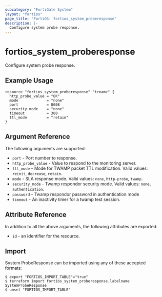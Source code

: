 ```yaml
---
subcategory: "FortiGate System"
layout: "fortios"
page_title: "FortiOS: fortios_system_proberesponse"
description: |-
  Configure system probe response.
---
```


# fortios_system_proberesponse
Configure system probe response.

## Example Usage

```hcl
resource "fortios_system_proberesponse" "trname" {
  http_probe_value = "OK"
  mode             = "none"
  port             = 8008
  security_mode    = "none"
  timeout          = 300
  ttl_mode         = "retain"
}
```

## Argument Reference

The following arguments are supported:

* `port` - Port number to response.
* `http_probe_value` - Value to respond to the monitoring server.
* `ttl_mode` - Mode for TWAMP packet TTL modification. Valid values: `reinit`, `decrease`, `retain`.
* `mode` - SLA response mode. Valid values: `none`, `http-probe`, `twamp`.
* `security_mode` - Twamp respondor security mode. Valid values: `none`, `authentication`.
* `password` - Twamp respondor password in authentication mode
* `timeout` - An inactivity timer for a twamp test session.


## Attribute Reference

In addition to all the above arguments, the following attributes are exported:
* `id` - an identifier for the resource.

## Import

System ProbeResponse can be imported using any of these accepted formats:
```
$ export "FORTIOS_IMPORT_TABLE"="true"
$ terraform import fortios_system_proberesponse.labelname SystemProbeResponse
$ unset "FORTIOS_IMPORT_TABLE"
```
